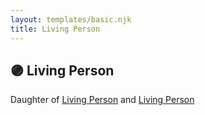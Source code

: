 ```yaml
---
layout: templates/basic.njk
title: Living Person
---
```

## 🟣 Living Person

Daughter of [Living Person](/people/1/13968890) and [Living Person](/people/4/45456538)

